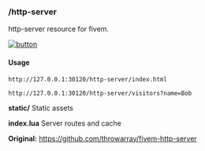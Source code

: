
### /http-server

http-server resource for fivem.

[![button](https://github.com/throwarray/fivem-http-server/raw/master/static/img.png)](https://forum.fivem.net/ "FiveM Forum")

#### Usage

`http://127.0.0.1:30120/http-server/index.html`

`http://127.0.0.1:30120/http-server/visitors?name=Bob`


__static/__ Static assets

__index.lua__ Server routes and cache

__Original:__ https://github.com/throwarray/fivem-http-server
